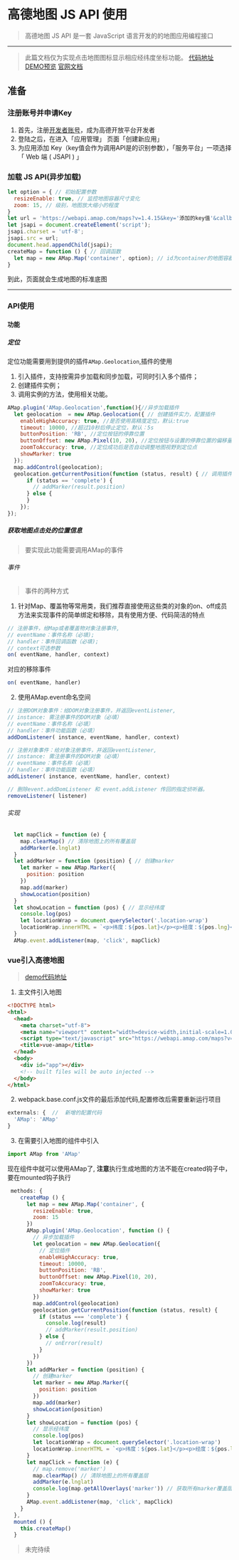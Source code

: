 # 高德地图 JS API 使用

>高德地图 JS API 是一套 JavaScript 语言开发的的地图应用编程接口
---
>此篇文档仅为实现点击地图图标显示相应经纬度坐标功能。
[代码地址](https://github.com/Jimmy-xiang/Demo/tree/master/importMap)
[DEMO预览](https://jimmy-xiang.github.io/Demo/#/helloAMap)
[官网文档](https://lbs.amap.com/api/javascript-api/)

## 准备

### 注册账号并申请Key

1. 首先，注册[开发者账号](https://lbs.amap.com/dev/index)，成为高德开放平台开发者
2. 登陆之后，在进入「应用管理」 页面「创建新应用」
3. 为应用添加 Key（key值会作为调用API是的识别参数），「服务平台」一项选择「 Web 端 ( JSAPI ) 」

### 加载 JS API(异步加载)

```javascript
let option = { // 初始配置参数
  resizeEnable: true, // 监控地图容器尺寸变化
  zoom: 15, // 级别，地图放大缩小的程度
}
let url = 'https://webapi.amap.com/maps?v=1.4.15&key='添加的key值'&callback=createMap';
let jsapi = document.createElement('script');
jsapi.charset = 'utf-8';
jsapi.src = url;
document.head.appendChild(jsapi);
createMap = function () { // 回调函数
  let map = new AMap.Map('container', option); // id为container的地图容器
}
```

到此，页面就会生成地图的标准底图

---

### API使用

#### 功能

##### 定位

定位功能需要用到提供的插件`AMap.Geolocation`,插件的使用

1. 引入插件，支持按需异步加载和同步加载，可同时引入多个插件；
2. 创建插件实例；
3. 调用实例的方法，使用相关功能。

```javascript
AMap.plugin('AMap.Geolocation',function(){//异步加载插件
  let geolocation  = new AMap.Geolocation({ // 创建插件实力，配置插件
    enableHighAccuracy: true, //是否使用高精度定位，默认:true
    timeout: 10000, //超过10秒后停止定位，默认：5s
    buttonPosition: 'RB', //定位按钮的停靠位置
    buttonOffset: new AMap.Pixel(10, 20), //定位按钮与设置的停靠位置的偏移量，默认：Pixel(10, 20)
    zoomToAccuracy: true, //定位成功后是否自动调整地图视野到定位点
    showMarker: true
  });
  map.addControl(geolocation);
  geolocation.getCurrentPosition(function (status, result) { // 调用插件实例方法实现定位功能
      if (status == 'complete') {
        // addMarker(result.position)
      } else {
      }
    });
});
```

##### 获取地图点击处的位置信息

>要实现此功能需要调用AMap的事件

###### 事件

>事件的两种方式

1. 针对Map、覆盖物等常用类，我们推荐直接使用这些类的对象的on、off成员方法来实现事件的简单绑定和移除，具有使用方便、代码简洁的特点

```javascript
// 注册事件，给Map或者覆盖物对象注册事件,
// eventName：事件名称（必填);
// handler：事件回调函数（必填);
// context可选参数
on( eventName, handler, context)
```

对应的移除事件

```javascript
on( eventName, handler)
```

2. 使用AMap.event命名空间

```javascript
// 注册DOM对象事件：给DOM对象注册事件，并返回eventListener,
// instance: 需注册事件的DOM对象（必填）
// eventName：事件名称（必填）
// handler：事件功能函数（必填）
addDomListener( instance, eventName, handler, context)
```

```javascript
// 注册对象事件：给对象注册事件，并返回eventListener,
// instance: 需注册事件的DOM对象（必填）
// eventName：事件名称（必填）
// handler：事件功能函数（必填）
addListener( instance, eventName, handler, context)
```

```javascript
// 删除event.addDomListener 和 event.addListener 传回的指定侦听器。
removeListener( listener)
```

###### 实现

```javascript
  let mapClick = function (e) {
    map.clearMap() // 清除地图上的所有覆盖层
    addMarker(e.lnglat)
  }
  let addMarker = function (position) { // 创建marker
    let marker = new AMap.Marker({
      position: position
    })
    map.add(marker)
    showLocation(position)
  }
  let showLocation = function (pos) { // 显示经纬度
    console.log(pos)
    let locationWrap = document.querySelector('.location-wrap')
    locationWrap.innerHTML = `<p>纬度：${pos.lat}</p><p>经度：${pos.lng}</p>`
  }
  AMap.event.addListener(map, 'click', mapClick)
```

### vue引入高德地图
>[demo代码地址](https://github.com/Jimmy-xiang/Demo/tree/master/vue-AMap)

1. 主文件引入地图

```html
<!DOCTYPE html>
<html>
  <head>
    <meta charset="utf-8">
    <meta name="viewport" content="width=device-width,initial-scale=1.0">
    <script type="text/javascript" src="https://webapi.amap.com/maps?v=1.3&key='key值"></script>
    <title>vue-amap</title>
  </head>
  <body>
    <div id="app"></div>
    <!-- built files will be auto injected -->
  </body>
</html>
```

2. webpack.base.conf.js文件的最后添加代码,配置修改后需要重新运行项目

```javascript
externals: {  //  新增的配置代码
  'AMap': 'AMap'
}
```

3. 在需要引入地图的组件中引入

```javascript
import AMap from 'AMap'
```

现在组件中就可以使用AMap了, **注意**执行生成地图的方法不能在created钩子中，要在mounted钩子执行

```javascript
 methods: {
    createMap () {
      let map = new AMap.Map('container', {
        resizeEnable: true,
        zoom: 15
      })
      AMap.plugin('AMap.Geolocation', function () {
        // 异步加载插件
        let geolocation = new AMap.Geolocation({
          // 定位插件
          enableHighAccuracy: true,
          timeout: 10000,
          buttonPosition: 'RB',
          buttonOffset: new AMap.Pixel(10, 20),
          zoomToAccuracy: true,
          showMarker: true
        })
        map.addControl(geolocation)
        geolocation.getCurrentPosition(function (status, result) {
          if (status === 'complete') {
            console.log(result)
            // addMarker(result.position)
          } else {
            // onError(result)
          }
        })
      })
      let addMarker = function (position) {
        // 创建marker
        let marker = new AMap.Marker({
          position: position
        })
        map.add(marker)
        showLocation(position)
      }
      let showLocation = function (pos) {
        // 显示经纬度
        console.log(pos)
        let locationWrap = document.querySelector('.location-wrap')
        locationWrap.innerHTML = `<p>纬度：${pos.lat}</p><p>经度：${pos.lng}</p>`
      }
      let mapClick = function (e) {
        // map.remove('marker')
        map.clearMap() // 清除地图上的所有覆盖层
        addMarker(e.lnglat)
        console.log(map.getAllOverlays('marker')) // 获取所有marker覆盖层
      }
      AMap.event.addListener(map, 'click', mapClick)
    }
  },
  mounted () {
    this.createMap()
  }
  ```

>未完待续
